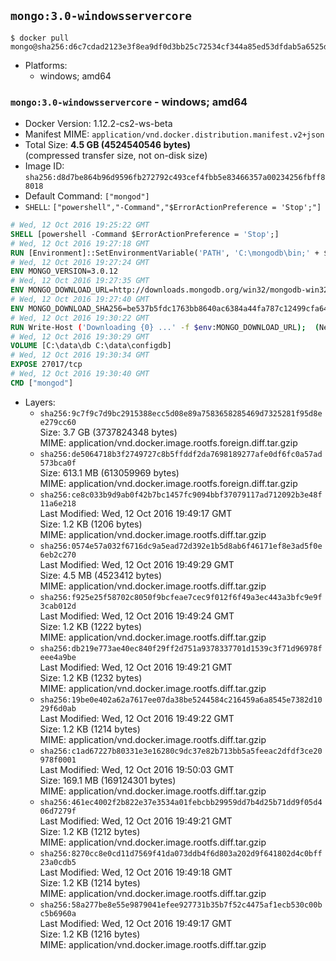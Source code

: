 ## `mongo:3.0-windowsservercore`

```console
$ docker pull mongo@sha256:d6c7cdad2123e3f8ea9df0d3bb25c72534cf344a85ed53dfdab5a6525d3c3cb9
```

-	Platforms:
	-	windows; amd64

### `mongo:3.0-windowsservercore` - windows; amd64

-	Docker Version: 1.12.2-cs2-ws-beta
-	Manifest MIME: `application/vnd.docker.distribution.manifest.v2+json`
-	Total Size: **4.5 GB (4524540546 bytes)**  
	(compressed transfer size, not on-disk size)
-	Image ID: `sha256:d8d7be864b96d9596fb272792c493cef4fbb5e83466357a00234256fbff88018`
-	Default Command: `["mongod"]`
-	`SHELL`: `["powershell","-Command","$ErrorActionPreference = 'Stop';"]`

```dockerfile
# Wed, 12 Oct 2016 19:25:22 GMT
SHELL [powershell -Command $ErrorActionPreference = 'Stop';]
# Wed, 12 Oct 2016 19:27:18 GMT
RUN [Environment]::SetEnvironmentVariable('PATH', 'C:\mongodb\bin;' + $env:PATH, [EnvironmentVariableTarget]::Machine);
# Wed, 12 Oct 2016 19:27:24 GMT
ENV MONGO_VERSION=3.0.12
# Wed, 12 Oct 2016 19:27:35 GMT
ENV MONGO_DOWNLOAD_URL=http://downloads.mongodb.org/win32/mongodb-win32-x86_64-2008plus-ssl-3.0.12-signed.msi
# Wed, 12 Oct 2016 19:27:40 GMT
ENV MONGO_DOWNLOAD_SHA256=be537b5fdc1763bb8640ac6384a44fa787c12499cfa648338c0695c5752de18a
# Wed, 12 Oct 2016 19:30:22 GMT
RUN Write-Host ('Downloading {0} ...' -f $env:MONGO_DOWNLOAD_URL); 	(New-Object System.Net.WebClient).DownloadFile($env:MONGO_DOWNLOAD_URL, 'mongo.msi'); 		Write-Host ('Verifying sha256 ({0}) ...' -f $env:MONGO_DOWNLOAD_SHA256); 	if ((Get-FileHash mongo.msi -Algorithm sha256).Hash -ne $env:MONGO_DOWNLOAD_SHA256) { 		Write-Host 'FAILED!'; 		exit 1; 	}; 		Write-Host 'Installing ...'; 	Start-Process msiexec -Wait 		-ArgumentList @( 			'/i', 			'mongo.msi', 			'/quiet', 			'/qn', 			'INSTALLLOCATION=C:\mongodb', 			'ADDLOCAL=all' 		); 		Write-Host 'Verifying install ...'; 	Write-Host '  mongo --version'; mongo --version; 	Write-Host '  mongod --version'; mongod --version; 		Write-Host 'Removing ...'; 	Remove-Item mongo.msi -Force; 		Write-Host 'Complete.';
# Wed, 12 Oct 2016 19:30:29 GMT
VOLUME [C:\data\db C:\data\configdb]
# Wed, 12 Oct 2016 19:30:34 GMT
EXPOSE 27017/tcp
# Wed, 12 Oct 2016 19:30:40 GMT
CMD ["mongod"]
```

-	Layers:
	-	`sha256:9c7f9c7d9bc2915388ecc5d08e89a7583658285469d7325281f95d8ee279cc60`  
		Size: 3.7 GB (3737824348 bytes)  
		MIME: application/vnd.docker.image.rootfs.foreign.diff.tar.gzip
	-	`sha256:de5064718b3f2749727c8b5ffddf2da7698189277afe0df6fc0a57ad573bca0f`  
		Size: 613.1 MB (613059969 bytes)  
		MIME: application/vnd.docker.image.rootfs.foreign.diff.tar.gzip
	-	`sha256:ce8c033b9d9ab0f42b7bc1457fc9094bbf37079117ad712092b3e48f11a6e218`  
		Last Modified: Wed, 12 Oct 2016 19:49:17 GMT  
		Size: 1.2 KB (1206 bytes)  
		MIME: application/vnd.docker.image.rootfs.diff.tar.gzip
	-	`sha256:0574e57a032f6716dc9a5ead72d392e1b5d8ab6f46171ef8e3ad5f0e6eb2c270`  
		Last Modified: Wed, 12 Oct 2016 19:49:29 GMT  
		Size: 4.5 MB (4523412 bytes)  
		MIME: application/vnd.docker.image.rootfs.diff.tar.gzip
	-	`sha256:f925e25f58702c8050f9bcfeae7cec9f012f6f49a3ec443a3bfc9e9f3cab012d`  
		Last Modified: Wed, 12 Oct 2016 19:49:24 GMT  
		Size: 1.2 KB (1222 bytes)  
		MIME: application/vnd.docker.image.rootfs.diff.tar.gzip
	-	`sha256:db219e773ae40ec840f29ff2d751a9378337701d1539c3f71d96978feee4a9be`  
		Last Modified: Wed, 12 Oct 2016 19:49:21 GMT  
		Size: 1.2 KB (1232 bytes)  
		MIME: application/vnd.docker.image.rootfs.diff.tar.gzip
	-	`sha256:19be0e402a62a7617ee07da38be5244584c216459a6a8545e7382d1029f6d0ab`  
		Last Modified: Wed, 12 Oct 2016 19:49:22 GMT  
		Size: 1.2 KB (1214 bytes)  
		MIME: application/vnd.docker.image.rootfs.diff.tar.gzip
	-	`sha256:c1ad67227b80331e3e16280c9dc37e82b713bb5a5feeac2dfdf3ce20978f0001`  
		Last Modified: Wed, 12 Oct 2016 19:50:03 GMT  
		Size: 169.1 MB (169124301 bytes)  
		MIME: application/vnd.docker.image.rootfs.diff.tar.gzip
	-	`sha256:461ec4002f2b822e37e3534a01febcbb29959dd7b4d25b71dd9f05d406d7279f`  
		Last Modified: Wed, 12 Oct 2016 19:49:21 GMT  
		Size: 1.2 KB (1212 bytes)  
		MIME: application/vnd.docker.image.rootfs.diff.tar.gzip
	-	`sha256:8270cc8e0cd11d7569f41da073ddb4f6d803a202d9f641802d4c0bff23a0cdb5`  
		Last Modified: Wed, 12 Oct 2016 19:49:18 GMT  
		Size: 1.2 KB (1214 bytes)  
		MIME: application/vnd.docker.image.rootfs.diff.tar.gzip
	-	`sha256:58a277be8e55e9879041efee927731b35b7f52c4475af1ecb530c00bc5b6960a`  
		Last Modified: Wed, 12 Oct 2016 19:49:17 GMT  
		Size: 1.2 KB (1216 bytes)  
		MIME: application/vnd.docker.image.rootfs.diff.tar.gzip
